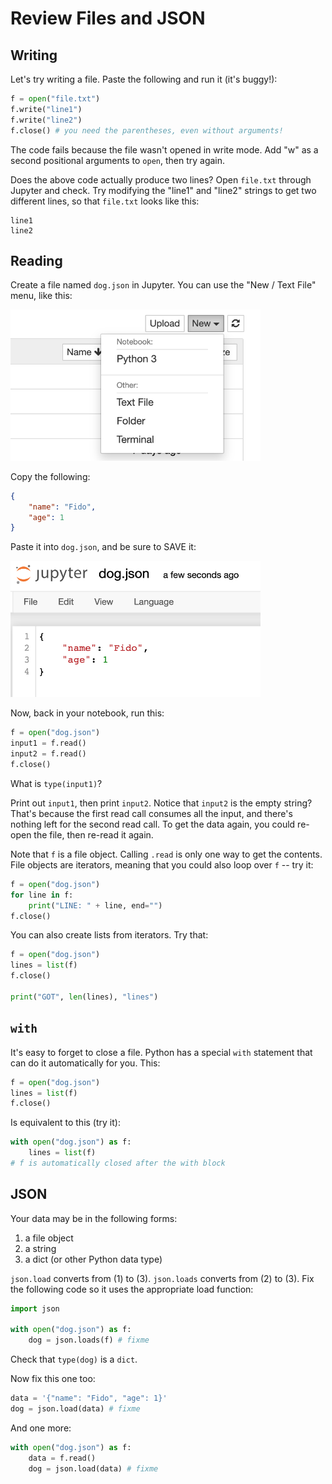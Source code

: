 # Review Files and JSON

## Writing

Let's try writing a file.  Paste the following and run it (it's buggy!):

```python
f = open("file.txt")
f.write("line1")
f.write("line2")
f.close() # you need the parentheses, even without arguments!
```

The code fails because the file wasn't opened in write mode.  Add "w"
as a second positional arguments to `open`, then try again.

Does the above code actually produce two lines?  Open `file.txt`
through Jupyter and check.  Try modifying the "line1" and "line2"
strings to get two different lines, so that `file.txt` looks like this:

```
line1
line2
```

## Reading

Create a file named `dog.json` in Jupyter.  You can use the "New / Text File" menu, like this:

<img src="1.png" width=400>

Copy the following:

```json
{
    "name": "Fido",
    "age": 1
}
```

Paste it into `dog.json`, and be sure to SAVE it:

<img src="2.png" width=400>

Now, back in your notebook, run this:

```python
f = open("dog.json")
input1 = f.read()
input2 = f.read()
f.close()
```

What is `type(input1)`?

Print out `input1`, then print `input2`.  Notice that `input2` is the
empty string?  That's because the first read call consumes all the
input, and there's nothing left for the second read call.  To get the
data again, you could re-open the file, then re-read it again.

Note that `f` is a file object.  Calling `.read` is only one way to
get the contents.  File objects are iterators, meaning that you could also loop over `f` -- try it:

```python
f = open("dog.json")
for line in f:
    print("LINE: " + line, end="")
f.close()
```

You can also create lists from iterators.  Try that:

```python
f = open("dog.json")
lines = list(f)
f.close()

print("GOT", len(lines), "lines")
```

## `with`

It's easy to forget to close a file.  Python has a special `with`
statement that can do it automatically for you.  This:

```python
f = open("dog.json")
lines = list(f)
f.close()
```

Is equivalent to this (try it):

```python
with open("dog.json") as f:
    lines = list(f)
# f is automatically closed after the with block
```

## JSON

Your data may be in the following forms:

1. a file object
2. a string
3. a dict (or other Python data type)

`json.load` converts from (1) to (3).  `json.loads` converts from (2)
to (3).  Fix the following code so it uses the appropriate load
function:

```python
import json

with open("dog.json") as f:
    dog = json.loads(f) # fixme
```

Check that `type(dog)` is a `dict`.

Now fix this one too:

```python
data = '{"name": "Fido", "age": 1}'
dog = json.load(data) # fixme
```

And one more:

```python
with open("dog.json") as f:
    data = f.read()
    dog = json.load(data) # fixme
```
